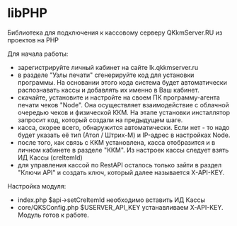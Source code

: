 # libPHP
Библиотека для подключения к кассовому серверу QKkmServer.RU из проектов на PHP

Для начала работы:
  - зарегистрируйте личный кабинет на сайте lk.qkkmserver.ru
  - в разделе "Узлы печати" сгенерируйте код для установки программы. На основании этого кода 
    система будет автоматически распознавать кассы и добавлять их именно в Ваш кабинет.
  - скачайте, установите и настройте на своем ПК программу-агента печати чеков "Node". Она 
    осуществляет взаимодействие с облачной очередью чеков и физической ККМ. На этапе установки 
    инсталлятор запросит код, который создали на предыдущем шаге.
  - касса, скорее всего, обнаружится автоматически. Если нет - то надо будет указать её 
    тип (Атол / Штрих-М) и IP-адрес в настройках Node.
  - после того, как связь с ККМ установлена, касса отобразится и в личном кабинете в разделе "ККМ".
    Из настроек кассы следует взять ИД Кассы (creItemId)
  - для управления кассой по RestAPI осталось только зайти в раздел "Ключи API" и создать ключ, 
    который далее называется X-API-KEY.
  
  
Настройка модуля:
  - index.php           $api->setCreItemId  необходимо вставить ИД Кассы
  - core/QKSConfig.php  $USERVER_API_KEY    устанавливаем X-API-KEY.
  Модуль готов к работе.